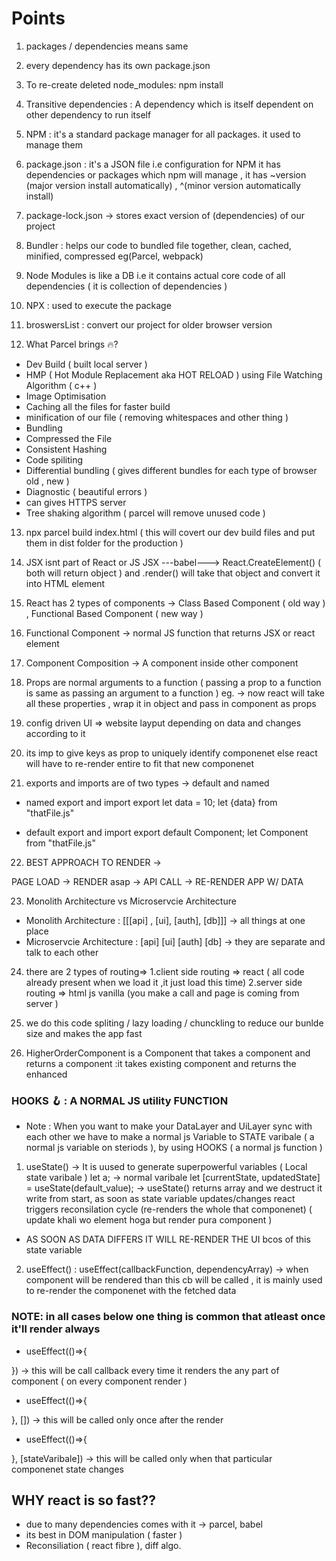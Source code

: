 # Points

1. packages / dependencies means same
2. every dependency has its own package.json
3. To re-create deleted node_modules: npm install
4. Transitive dependencies : A dependency which is itself dependent on other dependency to run itself
5. NPM : it's a standard package manager for all packages. it used to manage them
6. package.json : it's a JSON file i.e configuration for NPM it has dependencies or packages which npm will manage , it has ~version (major version install automatically) , ^(minor version automatically install)
7. package-lock.json -> stores exact version of (dependencies) of our project
8. Bundler : helps our code to bundled file together, clean, cached, minified, compressed eg(Parcel, webpack)
9. Node Modules is like a DB i.e it contains actual core code of all dependencies ( it is collection of dependencies )
10. NPX : used to execute the package
11. broswersList : convert our project for older browser version

12. What Parcel brings 🔥?

- Dev Build ( built local server )
- HMP ( Hot Module Replacement aka HOT RELOAD ) using File Watching Algorithm ( c++ )
- Image Optimisation
- Caching all the files for faster build
- minification of our file ( removing whitespaces and other thing )
- Bundling
- Compressed the File
- Consistent Hashing
- Code spiliting
- Differential bundling ( gives different bundles for each type of browser old , new )
- Diagnostic ( beautiful errors )
- can gives HTTPS server
- Tree shaking algorithm ( parcel will remove unused code )

13. npx parcel build index.html ( this will covert our dev build files and put them in dist folder for the production )

14. JSX isnt part of React or JS
    JSX ---babel---> React.CreateElement() ( both will return object ) and .render() will take that object and convert it into HTML element

15. React has 2 types of components -> Class Based Component ( old way ) , Functional Based Component ( new way )

16. Functional Component -> normal JS function that returns JSX or react element

17. Component Composition -> A component inside other component

18. Props are normal arguments to a function ( passing a prop to a function is same as passing an argument to a function ) eg. <Restraunt resName="kfc" time="11" /> -> now react will take all these properties , wrap it in object and pass in component as props

19. config driven UI => website layput depending on data and changes according to it

20. its imp to give keys as prop to uniquely identify componenet else react will have to re-render entire to fit that new componenet

21. exports and imports are of two types -> default and named

- named export and import
  export let data = 10;
  let {data} from "thatFile.js"

- default export and import
  export default Component;
  let Component from "thatFile.js"

22. BEST APPROACH TO RENDER ->

PAGE LOAD -> RENDER asap -> API CALL -> RE-RENDER APP W/ DATA

23. Monolith Architecture vs Microservcie Architecture

- Monolith Architecture : [[[api] , [ui], [auth], [db]]] -> all things at one place
- Microservcie Architecture : [api] [ui] [auth] [db] -> they are separate and talk to each other

24. there are 2 types of routing=>
    1.client side routing => react ( all code already present when we load it ,it just load this time)
    2.server side routing => html js vanilla (you make a call and page is coming from server )

25. we do this code spliting / lazy loading / chunckling to reduce our bunlde size and makes the app fast

26. HigherOrderComponent is a Component that takes a component and returns a component :it takes existing component and returns the enhanced

### HOOKS 🪝 : A NORMAL JS utility FUNCTION

- Note : When you want to make your DataLayer and UiLayer sync with each other we have to make a normal js Variable to STATE varibale ( a normal js variable on steriods ), by using HOOKS ( a normal js function )

1. useState() -> It is uused to generate superpowerful variables ( Local state varibale )
   let a; -> normal varibale
   let [currentState, updatedState] = useState(default_value); -> useState() returns array and we destruct it write from start, as soon as state variable updates/changes react triggers reconsilation cycle (re-renders the whole that componenet) ( update khali wo element hoga but render pura component )

- AS SOON AS DATA DIFFERS IT WILL RE-RENDER THE UI bcos of this state variable

2. useEffect() : useEffect(callbackFunction, dependencyArray) -> when component will be rendered than this cb will be called , it is mainly used to re-render the componenet with the fetched data

### NOTE: in all cases below one thing is common that atleast once it'll render always

- useEffect(()=>{

}) -> this will be call callback every time it renders the any part of component ( on every component render )

- useEffect(()=>{

}, []) -> this will be called only once after the render

- useEffect(()=>{

}, [stateVaribale]) -> this will be called only when that particular componenet state changes

## WHY react is so fast??

- due to many dependencies comes with it -> parcel, babel
- its best in DOM manipulation ( faster )
- Reconsiliation ( react fibre ), diff algo.
